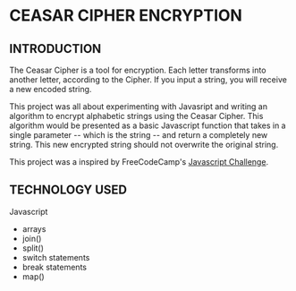 # CEASAR CIPHER ENCRYPTION

## INTRODUCTION  
The Ceasar Cipher is a tool for encryption. Each letter transforms into another letter, according to the Cipher. If you input a string, you will receive a new encoded string.  

This project was all about experimenting with Javasript and writing an algorithm to encrypt alphabetic strings using the Ceasar Cipher. This algorithm would be presented as a basic Javascript function that takes in a single parameter -- which is the string -- and return a completely new string. This new encrypted string should not overwrite the original string.

This project was a inspired by FreeCodeCamp's [Javascript Challenge](https://www.freecodecamp.org/learn/javascript-algorithms-and-data-structures/javascript-algorithms-and-data-structures-projects/caesars-cipher). 


## TECHNOLOGY USED
Javascript
* arrays
* join()
* split()
* switch statements
* break statements
* map()